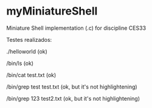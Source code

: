 # myMiniatureShell
Miniature Shell implementation (.c) for discipline CES33

Testes realizados:

./helloworld (ok)

/bin/ls (ok)

/bin/cat test.txt (ok)

/bin/grep test test.txt (ok, but it's not highlightening)

/bin/grep 123 test2.txt (ok, but it's not highlightening)
